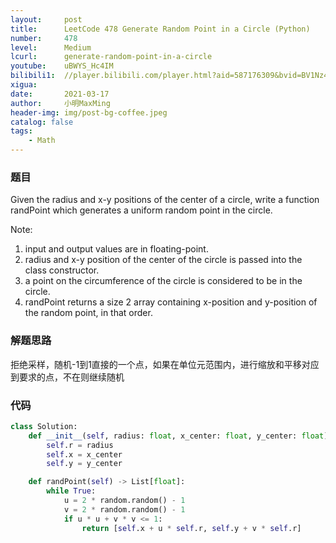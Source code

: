 ```yaml
---
layout:     post
title:      LeetCode 478 Generate Random Point in a Circle (Python)
number:     478
level:      Medium
lcurl:      generate-random-point-in-a-circle
youtube:    uBWYS_Hc4IM
bilibili1:  //player.bilibili.com/player.html?aid=587176309&bvid=BV1Nz4y127a1&cid=311517746&page=1
xigua:      
date:       2021-03-17
author:     小明MaxMing
header-img: img/post-bg-coffee.jpeg
catalog: false
tags:
    - Math
---
```


### 题目

Given the radius and x-y positions of the center of a circle, write a function randPoint which generates a uniform random point in the circle.

Note:

1. input and output values are in floating-point.
2. radius and x-y position of the center of the circle is passed into the class constructor.
3. a point on the circumference of the circle is considered to be in the circle.
4. randPoint returns a size 2 array containing x-position and y-position of the random point, in that order.

### 解题思路

拒绝采样，随机-1到1直接的一个点，如果在单位元范围内，进行缩放和平移对应到要求的点，不在则继续随机

### 代码
```python
class Solution:
    def __init__(self, radius: float, x_center: float, y_center: float):
        self.r = radius
        self.x = x_center
        self.y = y_center

    def randPoint(self) -> List[float]:
        while True:
            u = 2 * random.random() - 1
            v = 2 * random.random() - 1
            if u * u + v * v <= 1:
                return [self.x + u * self.r, self.y + v * self.r]
```
